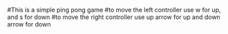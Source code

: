 #This is a simple ping pong game 
#to move the left controller use w for up, and s for down
#to move the right controller use up arrow for up and down arrow for down
